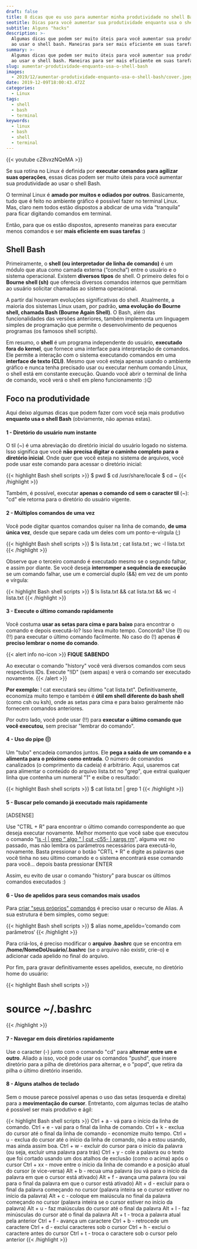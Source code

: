 ```yaml
---
draft: false
title: 8 dicas que eu uso para aumentar minha produtividade no shell Bash
seotitle: Dicas para você aumentar sua produtividade enquanto usa o shell Bash
subtitle: Alguns "hacks"
description: >-
  Algumas dicas que podem ser muito úteis para você aumentar sua produtividade
  ao usar o shell bash. Maneiras para ser mais eficiente em suas tarefas.
summary: >-
  Algumas dicas que podem ser muito úteis para você aumentar sua produtividade
  ao usar o shell bash. Maneiras para ser mais eficiente em suas tarefas.
slug: aumentar-produtividade-enquanto-usa-o-shell-bash
images: 
  - 2019/12/aumentar-produtividade-enquanto-usa-o-shell-bash/cover.jpeg
date: 2019-12-09T18:00:43.472Z
categories:
  - Linux
tags:
  - shell
  - bash
  - terminal
keywords:
  - linux
  - bash
  - shell
  - terminal
---
```


{{< youtube cZ8vxzNQeMA >}}

Se sua rotina no Linux é definida por **executar comandos para agilizar suas operações**, essas dicas podem ser muito úteis para você aumentar sua produtividade ao usar o shell Bash. 

O terminal Linux é **amado por muitos e odiados por outros**. Basicamente, tudo que é feito no ambiente gráfico é possível fazer no terminal Linux. Mas, claro nem todos estão dispostos a abdicar de uma vida “tranquila” para ficar digitando comandos em terminal. 

Então, para que os estão dispostos, apresento maneiras para executar menos comandos e ser **mais eficiente em suas tarefas** :)

## Shell Bash

Primeiramente, o **shell (ou interpretador de linha de comando)** é um módulo que atua como camada externa (“concha“) entre o usuário e o sistema operacional. Existem **diversos tipos** de shell. O primeiro deles foi o **Bourne shell (sh)** que oferecia diversos comandos internos que permitiam ao usuário solicitar chamadas ao sistema operacional. 

A partir daí houveram evoluções significativas do shell. Atualmente, a maioria dos sistemas Linux usam, por padrão, **uma evolução do Bourne shell, chamada Bash (Bourne Again Shell)**. O Bash, além das funcionalidades das versões anteriores, também implementa um linguagem simples de programação que permite o desenvolvimento de pequenos programas (os famosos shell scripts).

<!--**RECOMENDO QUE LEIA:** 

***

> [Saiba como aprender 20 comandos Linux em apenas alguns minutos](https://www.linuxdescomplicado.com.br/2016/05/saiba-como-aprender-20-comandos-linux-em-apenas-alguns-minutos.html) 

> [20 comandos Linux que você talvez não conheça](https://www.linuxdescomplicado.com.br/2013/11/20-comandos-linux-que-voce-talvez-nao.html) 

> [Muito além do kernel – conheça todos os elementos que formam a estrutura do sistema Linux](https://www.linuxdescomplicado.com.br/2016/09/muito-alem-do-kernel-conheca-todos-os-elementos-que-formam-a-estrutura-do-sistema-linux.html)

***
-->
Em resumo, o **shell** é um programa independente do usuário, **executado fora do kernel**, que fornece uma interface para interpretação de comandos. Ele permite a interação com o sistema executando comandos em uma **interface de texto (CLI)**. Mesmo que você esteja apenas usando o ambiente gráfico e nunca tenha precisado usar ou executar nenhum comando Linux, o shell está em constante execução. Quando você abrir o terminal de linha de comando, você verá o shell em pleno funcionamento :)😉

## Foco na produtividade

Aqui deixo algumas dicas que podem fazer com você seja mais produtivo **enquanto usa o shell Bash** (obviamente, não apenas estas). 

#### 1 - Diretório do usuário num instante

O til (~) é uma abreviação do diretório inicial do usuário logado no sistema. Isso significa que você **não precisa digitar o caminho completo para o diretório inicial**. Onde quer que você esteja no sistema de arquivos, você pode usar este comando para acessar o diretório inicial: 

{{< highlight Bash shell scripts >}}
$ pwd $ cd /usr/share/locale $ cd ~
{{< /highlight >}}

Também, é possível, executar **apenas o comando cd sem o caracter til** (~): "cd" ele retorna para o diretório do usuário vigente.

#### 2 - Múltiplos comandos de uma vez

Você pode digitar quantos comandos quiser na linha de comando, **de uma única vez**, desde que separe cada um deles com um ponto-e-vírgula (;) 

{{< highlight Bash shell scripts >}}
$ ls lista.txt ; cat lista.txt ; wc -l lista.txt
{{< /highlight >}}

Observe que o terceiro comando é executado mesmo se o segundo falhar, e assim por diante. Se você deseja **interromper a sequência de execução** se um comando falhar, use um e comercial duplo (&&) em vez de um ponto e vírgula:

{{< highlight Bash shell scripts >}}
$ ls lista.txt && cat lista.txt && wc -l lista.txt
{{< /highlight >}}

#### 3 - Execute o último comando rapidamente

Você costuma **usar as setas para cima e para baixo** para encontrar o comando e depois executá-lo? Isso leva muito tempo. Concorda? Use (!) ou (!!) para executar o último comando facilmente. No caso do (!) apenas **é preciso lembrar o nome do comando**.

{{< alert info no-icon >}}
**FIQUE SABENDO** 

Ao executar o comando "history" você verá diversos comandos com seus respectivos IDs. 
Execute "!ID" (sem aspas) e verá o comando ser executado novamente.
{{< /alert >}}


**Por exemplo:** ! cat executará seu último "cat lista.txt". Definitivamente, economiza muito tempo e também é **útil em shell diferente do bash shell** (como csh ou ksh), onde as setas para cima e para baixo geralmente não fornecem comandos anteriores. 

Por outro lado, você pode usar (!!) para **executar o último comando que você executou**, sem precisar "lembrar do comando". 

#### 4 - Uso do pipe (|)

Um "tubo" encadeia comandos juntos. Ele **pega a saída de um comando e a alimenta para o próximo como entrada**. O número de comandos canalizados (o comprimento da cadeia) é arbitrário. Aqui, usaremos cat para alimentar o conteúdo do arquivo lista.txt no "grep", que extrai qualquer linha que contenha um numeral "1" e exibe o resultado: 

{{< highlight Bash shell scripts >}}
$ cat lista.txt | grep 1
{{< /highlight >}}

#### 5 - Buscar pelo comando já executado mais rapidamente

[ADSENSE]

Use "CTRL + R" para encontrar o último comando correspondente ao que deseja executar novamente. Melhor momento que você sabe que executou o comando "[ls -l | grep ” algo ” | cut -c55- | xargs rm](https://www.linuxdescomplicado.com.br/2019/08/o-poder-e-a-versatilidade-do-comando-xargs.html)", alguma vez no passado, mas não lembra os parâmetros necessários para executá-lo, novamente. Basta pressionar o botão "CRTL + R" e digite as palavras que você tinha no seu último comando e o sistema encontrará esse comando para você... depois basta pressionar ENTER 

Assim, eu evito de usar o comando "history" para buscar os últimos comandos executados :)

#### 6 - Uso de apelidos para seus comandos mais usados

Para [criar "seus próprios" comandos](https://www.linuxdescomplicado.com.br/2015/06/criar-comandos-usando-alias.html) é preciso usar o recurso de Alias. A sua estrutura é bem simples, como segue:

{{< highlight Bash shell scripts >}}
$ alias nome_apelido=’comando com parâmetros‘
{{< /highlight >}}

Para criá-los, é preciso modificar o **arquivo .bashrc** que se encontra em **/home/NomeDoUsuário/.bashrc** (se o arquivo não existir, crie-o) e adicionar cada apelido no final do arquivo. 

Por fim, para gravar definitivamente esses apelidos, execute, no diretório home do usuário:

{{< highlight Bash shell scripts >}}
# source ~/.bashrc
{{< /highlight >}}

#### 7 - Navegar em dois diretórios rapidamente

Use o caracter (-) junto com o comando "cd" para **alternar entre um e outro**. Aliado a isso, você pode usar os comandos "pushd", que insere diretório para a pilha de diretórios para alternar, e o "popd", que retira da pilha o último diretório inserido.

#### 8 - Alguns atalhos de teclado

Sem o mouse parece possível apenas o uso das setas (esquerda e direita) para a **movimentação do cursor**. Entretanto, com algumas teclas de atalho é possível ser mais produtivo e ágil:

{{< highlight Bash shell scripts >}}
Ctrl + a - vá para o início da linha de comando. 
Ctrl + e - vai para o final da linha de comando. 
Ctrl + k - exclua do cursor até o final da linha de comando - economize muito tempo. Ctrl + u - exclua do cursor até o início da linha de comando, não a estou usando, mas ainda assim boa. 
Ctrl + w - excluir do cursor para o início da palavra (ou seja, excluir uma palavra para trás) 
Ctrl + y - cole a palavra ou o texto que foi cortado usando um dos atalhos de exclusão (como o acima) após o cursor 
Ctrl + xx - move entre o início da linha de comando e a posição atual do cursor (e vice-versa) 
Alt + b - recua uma palavra (ou vá para o início da palavra em que o cursor está ativado) 
Alt + f - avança uma palavra (ou vai para o final da palavra em que o cursor está ativado) 
Alt + d - excluir para o final da palavra começando no cursor (palavra inteira se o cursor estiver no início da palavra) 
Alt + c - coloque em maiúscula no final da palavra começando no cursor (palavra inteira se o cursor estiver no início da palavra) 
Alt + u - faz maiúsculas do cursor até o final da palavra 
Alt + l - faz minúsculas do cursor até o final da palavra 
Alt + t - troca a palavra atual pela anterior 
Ctrl + f - avança um caractere 
Ctrl + b - retrocede um caractere 
Ctrl + d - exclui caracteres sob o cursor 
Ctrl + h - exclui o caractere antes do cursor 
Ctrl + t - troca o caractere sob o cursor pelo anterior
{{< /highlight >}}

<!-- Via | [howtogeek](https://www.howtogeek.com/439199/15-special-characters-you-need-to-know-for-bash/) | [greenido](https://greenido.wordpress.com/2011/10/07/linux-bash-shortcuts-to-boost-your-productivity/) | [hackernoon](https://hackernoon.com/10-basic-tips-on-working-fast-in-unix-or-linux-terminal-5746ae42d277) -->

